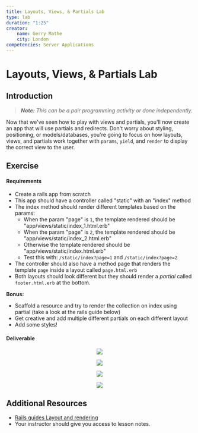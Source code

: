 ```yaml
---
title: Layouts, Views, & Partials Lab
type: lab
duration: "1:25"
creator:
    name: Gerry Mathe
    city: London
competencies: Server Applications
---
```



# Layouts, Views, & Partials Lab

## Introduction

> ***Note:*** _This can be a pair programming activity or done independently._

Now that we've seen how to play with views and partials, you'll now create an app that will use partials and redirects.  Don't worry about styling, positioning, or models/databases, you're going to focus on how layouts, views, and partials work together with ```params```, ```yield```, and ```render```  to display the correct view to the user.


## Exercise

#### Requirements

- Create a rails app from scratch
- This app should have a controller called "static" with an "index" method
- The index method should render different templates based on the params:
	- When the param "page" is `1`, the template rendered should be "app/views/static/index_1.html.erb"
	- When the param "page" is `2`, the template rendered should be "app/views/static/index_2.html.erb"
	- Otherwise the template rendered should be "app/views/static/index.html.erb"
  - Test this with: ```/static/index?page=1``` and ```/static/index?page=2```
- The controller should also have a method page that renders the template `page` inside a layout called `page.html.erb`
- Both layouts should look different but they should render a _partial_ called `footer.html.erb` at the bottom.

**Bonus:**
- Scaffold a resource and try to render the collection on index using partial (take a look at the rails guide below)
- Get creative and add multiple different partials on each different layout
- Add some styles!

#### Deliverable

<p align="center">
<img src='http://s4.postimg.org/nubkfo1wt/Screen_Shot_2015_07_18_at_4_04_43_AM.png'
</p>

<p align="center">
<img src='http://s8.postimg.org/rqujplyh1/Screen_Shot_2015_07_18_at_4_04_56_AM.png'
</p>

<p align="center">
<img src='http://s21.postimg.org/vdnstz5o7/Screen_Shot_2015_07_18_at_4_05_21_AM.png'
</p>

<p align="center">
<img src='http://s11.postimg.org/biqgjmc3n/Screen_Shot_2015_07_18_at_4_05_35_AM.png'
</p>




## Additional Resources

- [Rails guides Layout and rendering](http://guides.rubyonrails.org/layouts_and_rendering.html)
- Your instructor should give you access to lesson notes.
